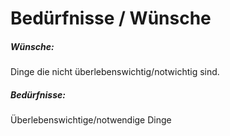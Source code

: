 
# Bedürfnisse / Wünsche


##### Wünsche:

Dinge die nicht überlebenswichtig/notwichtig sind.

##### Bedürfnisse:

Überlebenswichtige/notwendige Dinge